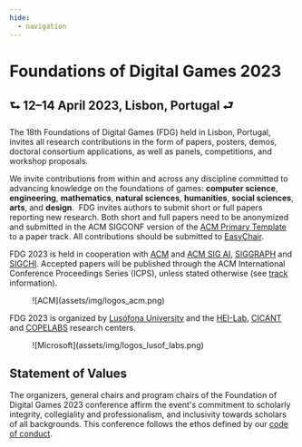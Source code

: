 ```yaml
---
hide:
  - navigation
---
```


# Foundations of Digital Games 2023

## &#11153; 12&#8211;14 April 2023, Lisbon, Portugal &#11152;

The 18th Foundations of Digital Games (FDG) held in Lisbon, Portugal, invites all research contributions in the form of papers, posters, demos, doctoral consortium applications, as well as panels, competitions, and workshop proposals.

We invite contributions from within and across any discipline committed to advancing knowledge on the foundations of games: **computer science**, **engineering**, **mathematics**, **natural sciences**, **humanities**, **social sciences**, **arts**, and **design**.  ​FDG invites authors to submit short or full papers reporting new research. Both short and full papers need to be anonymized and submitted in the ACM SIGCONF version of the [ACM Primary Template] to a paper track. All contributions should be submitted to [EasyChair].

FDG 2023 is held in cooperation with [ACM] and [ACM SIG AI], [SIGGRAPH] and
[SIGCHI]. Accepted papers will be published through the ACM International
Conference Proceedings Series (ICPS), unless stated otherwise (see
[track](tracks.md) information).

<figure markdown>
  ![ACM](assets/img/logos_acm.png)
</figure>

FDG 2023 is organized by [Lusófona University] and the [HEI-Lab], [CICANT] and
[COPELABS] research centers.

<figure markdown>
  ![Microsoft](assets/img/logos_lusof_labs.png)
</figure>


## Statement of Values

The organizers, general chairs and program chairs of the Foundation of Digital Games 2023 conference affirm the event's commitment to scholarly integrity, collegiality and professionalism, and inclusivity towards scholars of all backgrounds. This conference follows the ethos defined by our [code of conduct](code-of-conduct.md).

[ACM Primary Template]:https://www.acm.org/publications/proceedings-template
[ACM]:https://www.acm.org/
[ACM SIG AI]:https://sigai.acm.org/
[SIGGRAPH]:https://www.siggraph.org/
[SIGCHI]:https://sigchi.org/
[EasyChair]:https://easychair.org/conferences/?conf=fdg2023
[Lusófona University]:https://www.ulusofona.pt/
[HEI-Lab]:https://hei-lab.ulusofona.pt/
[CICANT]:https://cicant.ulusofona.pt/
[COPELABS]:http://copelabs.ulusofona.pt/
